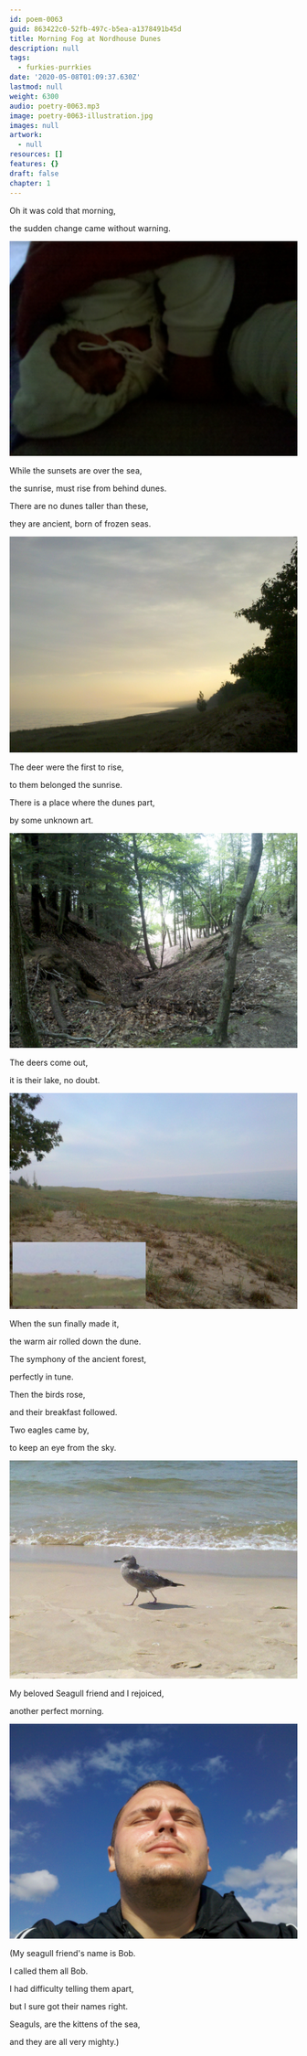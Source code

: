 ```yaml
---
id: poem-0063
guid: 863422c0-52fb-497c-b5ea-a1378491b45d
title: Morning Fog at Nordhouse Dunes
description: null
tags:
  - furkies-purrkies
date: '2020-05-08T01:09:37.630Z'
lastmod: null
weight: 6300
audio: poetry-0063.mp3
image: poetry-0063-illustration.jpg
images: null
artwork:
  - null
resources: []
features: {}
draft: false
chapter: 1
---
```


Oh it was cold that morning,

the sudden change came without warning.

![Cold](files/poetry-0063-cold.jpg)

While the sunsets are over the sea,

the sunrise, must rise from behind dunes.

There are no dunes taller than these,

they are ancient, born of frozen seas.

![Mist](files/poetry-0063-mist.jpg)

The deer were the first to rise,

to them belonged the sunrise.

There is a place where the dunes part,

by some unknown art.

![Art](files/poetry-0063-art.jpg)

The deers come out,

it is their lake, no doubt.

![Deer](files/poetry-0063-deer.jpg)

When the sun finally made it,

the warm air rolled down the dune.

The symphony of the ancient forest,

perfectly in tune.

Then the birds rose,

and their breakfast followed.

Two eagles came by,

to keep an eye from the sky.

![Seagull](files/poetry-0063-seagull.jpg)

My beloved Seagull friend and I rejoiced,

another perfect morning.

![Perfect](files/poetry-0063-perfect.jpg)

(My seagull friend's name is Bob.

I called them all Bob.

I had difficulty telling them apart,

but I sure got their names right.

Seaguls, are the kittens of the sea,

and they are all very mighty.)
